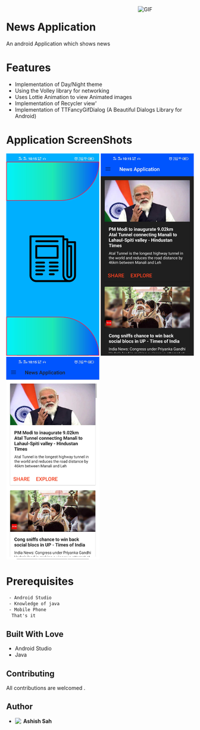 <img align="right" alt="GIF"  width="150px" src="https://www.animatedimages.org/data/media/152/animated-newspaper-image-0024.gif" />

# News Application
An android Application which shows news

# Features
 * Implementation of Day/Night theme
 * Using the Volley  library for networking
 * Uses Lottie Animation to view Animated images
 * Implementation of Recycler view'
 * Implementation of TTFancyGifDialog (A Beautiful Dialogs Library for Android)
 
 # Application ScreenShots
   <abc><img src="Screen Shots/image (1).jpg" width=250></abc>
   <abc><img src="Screen Shots/image (2).jpg" width=250></abc>
   <abc><img src="Screen Shots/image (3).jpg" width=250></abc>

 # Prerequisites
 ```
  - Android Studio
  - Knowledge of java
  - Mobile Phone
   That's it
 ```
 
## Built With Love
* Android Studio
* Java

## Contributing

All contributions are welcomed .

## Author

* **Ashish Sah** <a href="https://www.linkedin.com/in/ashish-sah-943171160/">
  <img align="left" alt="Ashish LinkdeIN" width="22px" height="18px" src="https://cdn.jsdelivr.net/npm/simple-icons@v3/icons/linkedin.svg" />
</a>

